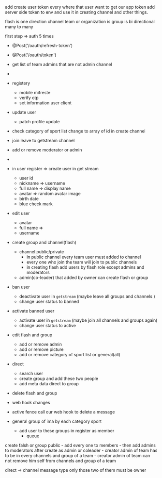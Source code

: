 add create user token every where that user want to get our app token
add server side token to env and use it in creating channel and other things.

flash is one direction channel
team or organization is 
group is bi directional many to many

first step => auth 5 times
- @Post('/oauth/refresh-token')
- @Post('/oauth/token')



- get list of team admins that are not admin channel
- 
- registery
	- mobile mifreste
	- verify otp
	- set information user client
- update user
	- patch profile update
-  check category of sport list change to array of id in create channel
- join  leave to getstream channel
- add or remove moderator or admin
- 
- in user register => create user in get stream 
	- user id
	- nickname => username
	- full name => display name
	- avatar => random avatar image
	- birth date
	- blue check mark
- edit user
	- avatar
	- full name =>
	- username
- create group and channel(flash) 
	- channel public/private
		- in public channel every team user must added to channel
		- every one who join the team will join to public channels
		- in creating flash add users by flash role except admins and moderators
	- admin(co-leader) that added by owner can create flash or group
- ban user
	- deactivate user in `getstream` (maybe leave all groups and channels )
	- change user status to banned
- activate banned user
	- activate user in `getstream` (maybe join all channels and groups again)
	- change user status to active

- edit flash and group
	- add or remove admin
	- add or remove picture
	- add or remove category of sport list or general(all)
- direct
	- search user 
	- create group and add these two people
	- add meta data direct to group
- delete flash and group
- web hook changes
- active fence call our web hook to delete a message
- general group of ima by each category sport
	- add user to these groups in register as member
		- queue








create falsh or group public
	- add every one to members
	- then add admins to moderators after create 
as admin or coleader 
	- creator admin of team has to be in every channels and group of a team
	- creator admin of team can not remove him self from channels and group of a team


direct => channel message type only those two of them must be owner 